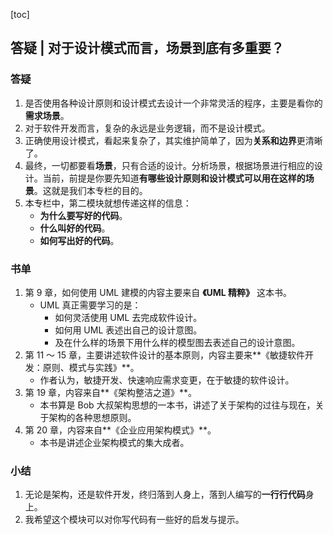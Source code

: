 [toc]

## 答疑 | 对于设计模式而言，场景到底有多重要？

###  答疑

1.  是否使用各种设计原则和设计模式去设计一个非常灵活的程序，主要是看你的**需求场景**。
2.  对于软件开发而言，复杂的永远是业务逻辑，而不是设计模式。
3.  正确使用设计模式，看起来复杂了，其实维护简单了，因为**关系和边界**更清晰了。
4.  最终，一切都要看**场景**，只有合适的设计。分析场景，根据场景进行相应的设计。当前，前提是你要先知道**有哪些设计原则和设计模式可以用在这样的场景**。这就是我们本专栏的目的。
5.  本专栏中，第二模块就想传递这样的信息：
    -   **为什么要写好的代码**。
    -   **什么叫好的代码**。
    -   **如何写出好的代码**。

### 书单

1.  第 9 章，如何使用 UML 建模的内容主要来自 **《UML 精粹》** 这本书。
    -   UML 真正需要学习的是：
        -   如何灵活使用 UML 去完成软件设计。
        -   如何用 UML 表述出自己的设计意图。
        -   及在什么样的场景下用什么样的模型图去表述自己的设计意图。
2.  第 11 ～ 15 章，主要讲述软件设计的基本原则，内容主要来**《敏捷软件开发：原则、模式与实践》**。
    -   作者认为，敏捷开发、快速响应需求变更，在于敏捷的软件设计。
3.  第 19 章，内容来自**《架构整洁之道》**。
    -   本书算是 Bob 大叔架构思想的一本书，讲述了关于架构的过往与现在，关于架构的各种思想原则。
4.  第 20 章，内容来自**《企业应用架构模式》**。
    -   本书是讲述企业架构模式的集大成者。

### 小结

1.  无论是架构，还是软件开发，终归落到人身上，落到人编写的**一行行代码**身上。
2.  我希望这个模块可以对你写代码有一些好的启发与提示。

